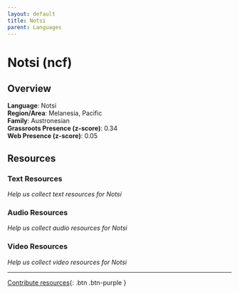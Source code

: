 ```yaml
---
layout: default
title: Notsi
parent: Languages
---
```


# Notsi (ncf)

## Overview

**Language**: Notsi  
**Region/Area**: Melanesia, Pacific  
**Family**: Austronesian  
**Grassroots Presence (z-score)**: 0.34  
**Web Presence (z-score)**: 0.05  

## Resources

### Text Resources
*Help us collect text resources for Notsi*

### Audio Resources
*Help us collect audio resources for Notsi*

### Video Resources
*Help us collect video resources for Notsi*

---

[Contribute resources](https://forms.office.com/e/1SfLJx3u1r){: .btn .btn-purple }
